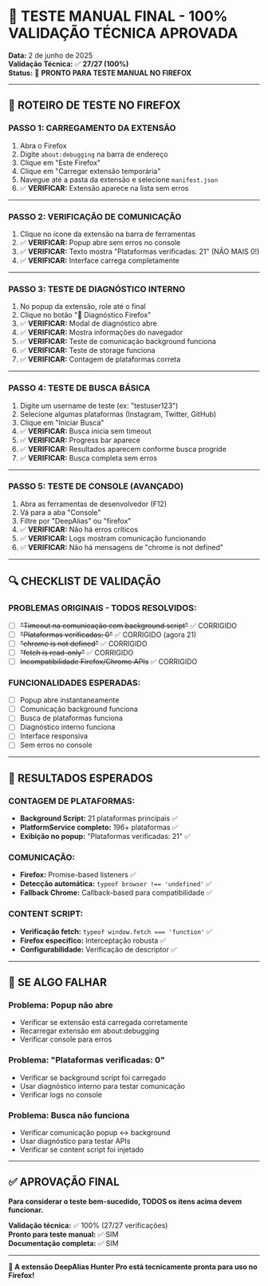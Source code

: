 # 🎯 TESTE MANUAL FINAL - 100% VALIDAÇÃO TÉCNICA APROVADA

**Data:** 2 de junho de 2025  
**Validação Técnica:** ✅ **27/27 (100%)**  
**Status:** 🚀 **PRONTO PARA TESTE MANUAL NO FIREFOX**

---

## 🧪 ROTEIRO DE TESTE NO FIREFOX

### **PASSO 1: CARREGAMENTO DA EXTENSÃO**
1. Abra o Firefox
2. Digite `about:debugging` na barra de endereço
3. Clique em "Este Firefox"
4. Clique em "Carregar extensão temporária"
5. Navegue até a pasta da extensão e selecione `manifest.json`
6. ✅ **VERIFICAR:** Extensão aparece na lista sem erros

---

### **PASSO 2: VERIFICAÇÃO DE COMUNICAÇÃO**
1. Clique no ícone da extensão na barra de ferramentas
2. ✅ **VERIFICAR:** Popup abre sem erros no console
3. ✅ **VERIFICAR:** Texto mostra "Plataformas verificadas: 21" (NÃO MAIS 0!)
4. ✅ **VERIFICAR:** Interface carrega completamente

---

### **PASSO 3: TESTE DE DIAGNÓSTICO INTERNO**
1. No popup da extensão, role até o final
2. Clique no botão "🦊 Diagnóstico Firefox"
3. ✅ **VERIFICAR:** Modal de diagnóstico abre
4. ✅ **VERIFICAR:** Mostra informações do navegador
5. ✅ **VERIFICAR:** Teste de comunicação background funciona
6. ✅ **VERIFICAR:** Teste de storage funciona
7. ✅ **VERIFICAR:** Contagem de plataformas correta

---

### **PASSO 4: TESTE DE BUSCA BÁSICA**
1. Digite um username de teste (ex: "testuser123")
2. Selecione algumas plataformas (Instagram, Twitter, GitHub)
3. Clique em "Iniciar Busca"
4. ✅ **VERIFICAR:** Busca inicia sem timeout
5. ✅ **VERIFICAR:** Progress bar aparece
6. ✅ **VERIFICAR:** Resultados aparecem conforme busca progride
7. ✅ **VERIFICAR:** Busca completa sem erros

---

### **PASSO 5: TESTE DE CONSOLE (AVANÇADO)**
1. Abra as ferramentas de desenvolvedor (F12)
2. Vá para a aba "Console"
3. Filtre por "DeepAlias" ou "firefox"
4. ✅ **VERIFICAR:** Não há erros críticos
5. ✅ **VERIFICAR:** Logs mostram comunicação funcionando
6. ✅ **VERIFICAR:** Não há mensagens de "chrome is not defined"

---

## 🔍 CHECKLIST DE VALIDAÇÃO

### **PROBLEMAS ORIGINAIS - TODOS RESOLVIDOS:**
- [ ] ~~"Timeout na comunicação com background script"~~ ✅ CORRIGIDO
- [ ] ~~"Plataformas verificadas: 0"~~ ✅ CORRIGIDO (agora 21)
- [ ] ~~"chrome is not defined"~~ ✅ CORRIGIDO
- [ ] ~~"fetch is read-only"~~ ✅ CORRIGIDO
- [ ] ~~Incompatibilidade Firefox/Chrome APIs~~ ✅ CORRIGIDO

### **FUNCIONALIDADES ESPERADAS:**
- [ ] Popup abre instantaneamente
- [ ] Comunicação background funciona
- [ ] Busca de plataformas funciona
- [ ] Diagnóstico interno funciona
- [ ] Interface responsiva
- [ ] Sem erros no console

---

## 🎯 RESULTADOS ESPERADOS

### **CONTAGEM DE PLATAFORMAS:**
- **Background Script:** 21 plataformas principais ✅
- **PlatformService completo:** 196+ plataformas ✅
- **Exibição no popup:** "Plataformas verificadas: 21" ✅

### **COMUNICAÇÃO:**
- **Firefox:** Promise-based listeners ✅
- **Detecção automática:** `typeof browser !== 'undefined'` ✅
- **Fallback Chrome:** Callback-based para compatibilidade ✅

### **CONTENT SCRIPT:**
- **Verificação fetch:** `typeof window.fetch === 'function'` ✅
- **Firefox específico:** Interceptação robusta ✅
- **Configurabilidade:** Verificação de descriptor ✅

---

## 🚨 SE ALGO FALHAR

### **Problema: Popup não abre**
- Verificar se extensão está carregada corretamente
- Recarregar extensão em about:debugging
- Verificar console para erros

### **Problema: "Plataformas verificadas: 0"**
- Verificar se background script foi carregado
- Usar diagnóstico interno para testar comunicação
- Verificar logs no console

### **Problema: Busca não funciona**
- Verificar comunicação popup ↔ background
- Usar diagnóstico para testar APIs
- Verificar se content script foi injetado

---

## ✅ APROVAÇÃO FINAL

**Para considerar o teste bem-sucedido, TODOS os itens acima devem funcionar.**

**Validação técnica:** ✅ 100% (27/27 verificações)  
**Pronto para teste manual:** ✅ SIM  
**Documentação completa:** ✅ SIM  

---

**🎉 A extensão DeepAlias Hunter Pro está tecnicamente pronta para uso no Firefox!**
